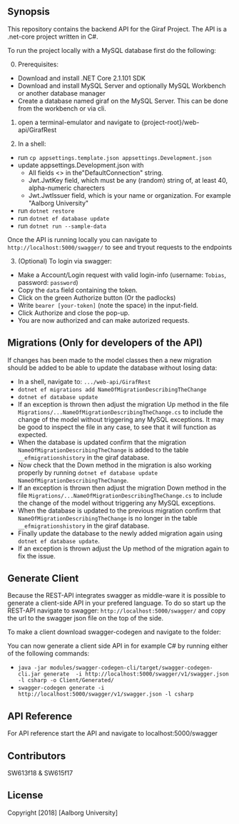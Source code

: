 ## Synopsis

This repository contains the backend API for the Giraf Project. The API is a .net-core project written in C#.

To run the project locally with a MySQL database first do the following:

0. Prerequisites:
  - Download and install .NET Core 2.1.101 SDK
  - Download and install MySQL Server and optionally MySQL Workbench or another database manager
  - Create a database named giraf on the MySQL Server. This can be done from the workbench or via cli.

1. open a terminal-emulator and navigate to {project-root}/web-api/GirafRest

2. In a shell:
  - run `cp appsettings.template.json appsettings.Development.json`
  - update appsettings.Development.json with 
	- All fields <> in the"DefaultConnection" string.
    - Jwt.JwtKey field, which must be any (random) string of, at least 40, alpha-numeric charecters
    - Jwt.JwtIssuer field, which is your name or organization. For example "Aalborg University"
  - run `dotnet restore`
  - run `dotnet ef database update`
  - run `dotnet run --sample-data`

Once the API is running locally you can navigate to `http://localhost:5000/swagger/` to see and tryout requests to the endpoints

3. (Optional) To login via swagger:
  - Make a Account/Login request with valid login-info (username: `Tobias`, password: `password`)
  - Copy the `data` field containing the token.
  - Click on the green Authorize button (Or the padlocks)
  - Write `bearer [your-token]` (note the space) in the input-field. 
  - Click Authorize and close the pop-up. 
  - You are now authorized and can make autorized requests.

## Migrations (Only for developers of the API)
If changes has been made to the model classes then a new migration should be added to be able to update the database without losing data:
  - In a shell, navigate to: `.../web-api/GirafRest`
  - `dotnet ef migrations add NameOfMigrationDescribingTheChange`
  - `dotnet ef database update`
  - If an exception is thrown then adjust the migration Up method in the file `Migrations/...NameOfMigrationDescribingTheChange.cs` to include the change of the model without triggering any MySQL exceptions. It may be good to inspect the file in any case, to see that it will function as expected.
  - When the database is updated confirm that the migration `NameOfMigrationDescribingTheChange` is added to the table `__efmigrationshistory` in the giraf database.
  - Now check that the Down method in the migration is also working properly by running `dotnet ef database update NameOfMigrationDescribingTheChange`.
  - If an exception is thrown then adjust the migration Down method in the file `Migrations/...NameOfMigrationDescribingTheChange.cs` to include the change of the model without triggering any MySQL exceptions.
  - When the database is updated to the previous migration confirm that `NameOfMigrationDescribingTheChange` is no longer in the table `__efmigrationshistory` in the giraf database.
  - Finally update the database to the newly added migration again using `dotnet ef database update`. 
  - If an exception is thrown adjust the Up method of the migration again to fix the issue. 

## Generate Client
Because the REST-API integrates swagger as middle-ware it is possible to generate a client-side API in your prefered language. To do so start up the REST-API navigate to swagger: `http://localhost:5000/swagger/` and copy the url to the swagger json file on the top of the side.

To make a client download swagger-codegen and navigate to the folder:

You can now generate a client side API in for example C# by running either of the following commands:
  - `java -jar modules/swagger-codegen-cli/target/swagger-codegen-cli.jar generate  -i http://localhost:5000/swagger/v1/swagger.json -l csharp -o Client/Generated/` 
  - `swagger-codegen generate -i http://localhost:5000/swagger/v1/swagger.json -l csharp`

## API Reference

For API reference start the API and navigate to localhost:5000/swagger

## Contributors

SW613f18 & SW615f17

## License

Copyright [2018] [Aalborg University]
